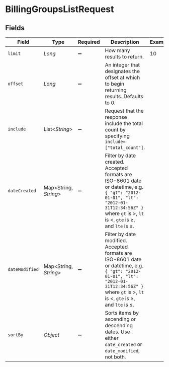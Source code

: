 # BillingGroupsListRequest


## Fields

| Field                                                                                                                                                                                        | Type                                                                                                                                                                                         | Required                                                                                                                                                                                     | Description                                                                                                                                                                                  | Example                                                                                                                                                                                      |
| -------------------------------------------------------------------------------------------------------------------------------------------------------------------------------------------- | -------------------------------------------------------------------------------------------------------------------------------------------------------------------------------------------- | -------------------------------------------------------------------------------------------------------------------------------------------------------------------------------------------- | -------------------------------------------------------------------------------------------------------------------------------------------------------------------------------------------- | -------------------------------------------------------------------------------------------------------------------------------------------------------------------------------------------- |
| `limit`                                                                                                                                                                                      | *Long*                                                                                                                                                                                       | :heavy_minus_sign:                                                                                                                                                                           | How many results to return.                                                                                                                                                                  | 10                                                                                                                                                                                           |
| `offset`                                                                                                                                                                                     | *Long*                                                                                                                                                                                       | :heavy_minus_sign:                                                                                                                                                                           | An integer that designates the offset at which to begin returning results. Defaults to 0.                                                                                                    |                                                                                                                                                                                              |
| `include`                                                                                                                                                                                    | List<*String*>                                                                                                                                                                               | :heavy_minus_sign:                                                                                                                                                                           | Request that the response include the total count by specifying `include=["total_count"]`.<br/>                                                                                              |                                                                                                                                                                                              |
| `dateCreated`                                                                                                                                                                                | Map<String, *String*>                                                                                                                                                                        | :heavy_minus_sign:                                                                                                                                                                           | Filter by date created. Accepted formats are ISO-8601 date or datetime, e.g. `{ "gt": "2012-01-01", "lt": "2012-01-31T12:34:56Z" }` where `gt` is >, `lt` is <, `gte` is ≥, and `lte` is ≤.  |                                                                                                                                                                                              |
| `dateModified`                                                                                                                                                                               | Map<String, *String*>                                                                                                                                                                        | :heavy_minus_sign:                                                                                                                                                                           | Filter by date modified. Accepted formats are ISO-8601 date or datetime, e.g. `{ "gt": "2012-01-01", "lt": "2012-01-31T12:34:56Z" }` where `gt` is >, `lt` is <, `gte` is ≥, and `lte` is ≤. |                                                                                                                                                                                              |
| `sortBy`                                                                                                                                                                                     | *Object*                                                                                                                                                                                     | :heavy_minus_sign:                                                                                                                                                                           | Sorts items by ascending or descending dates. Use either `date_created` or `date_modified`, not both.<br/>                                                                                   |                                                                                                                                                                                              |